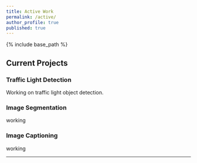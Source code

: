 ```yaml
---
title: Active Work
permalink: /active/
author_profile: true
published: true
---
```


{% include base_path %}

## __Current Projects__
### Traffic Light Detection
Working on traffic light object detection.

### Image Segmentation
working

### Image Captioning
working

-----------------------------------------------------------------------------------
